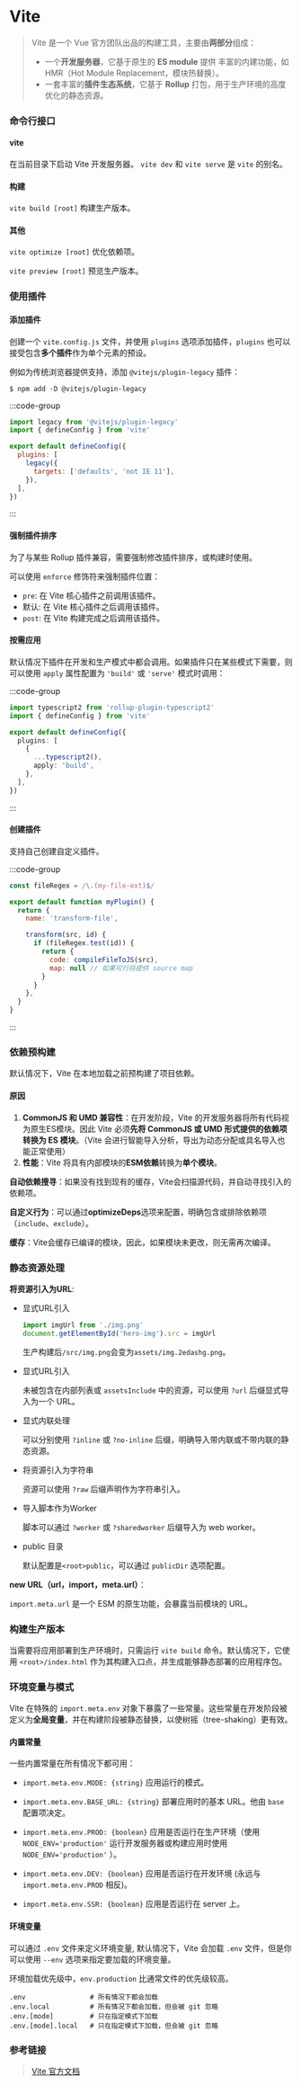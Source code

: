 # Vite

> Vite 是一个 Vue 官方团队出品的构建工具，主要由**两部分**组成：
> 
> * 一个**开发服务器**，它基于原生的 **ES module** 提供 丰富的内建功能，如 HMR（Hot Module Replacement，模块热替换）。
> * 一套丰富的**插件生态系统**，它基于 **Rollup** 打包，用于生产环境的高度优化的静态资源。


### 命令行接口

#### vite

在当前目录下启动 Vite 开发服务器。 `vite dev` 和 `vite serve` 是 `vite` 的别名。

#### 构建

`vite build [root]` 构建生产版本。

#### 其他

`vite optimize [root]` 优化依赖项。

`vite preview [root]` 预览生产版本。

### 使用插件

#### 添加插件

创建一个 `vite.config.js` 文件，并使用 `plugins` 选项添加插件，`plugins` 也可以接受包含**多个插件**作为单个元素的预设。

例如为传统浏览器提供支持，添加 `@vitejs/plugin-legacy` 插件：

```
$ npm add -D @vitejs/plugin-legacy
```

:::code-group
```js [vite.config.js]
import legacy from '@vitejs/plugin-legacy'
import { defineConfig } from 'vite'

export default defineConfig({
  plugins: [
    legacy({
      targets: ['defaults', 'not IE 11'],
    }),
  ],
})
```
:::

#### 强制插件排序

为了与某些 Rollup 插件兼容，需要强制修改插件排序，或构建时使用。

可以使用 `enforce` 修饰符来强制插件位置：

* `pre`: 在 Vite 核心插件之前调用该插件。
* 默认: 在 Vite 核心插件之后调用该插件。
* `post`: 在 Vite 构建完成之后调用该插件。

#### 按需应用

默认情况下插件在开发和生产模式中都会调用。如果插件只在某些模式下需要，则可以使用 `apply` 属性配置为 `'build'` 或 `'serve'` 模式时调用：

:::code-group
```ts [vite.config.js]
import typescript2 from 'rollup-plugin-typescript2'
import { defineConfig } from 'vite'

export default defineConfig({
  plugins: [
    {
      ...typescript2(),
      apply: 'build',
    },
  ],
})
```
:::

#### 创建插件

支持自己创建自定义插件。

:::code-group
```js [转自定义文件类型]
const fileRegex = /\.(my-file-ext)$/

export default function myPlugin() {
  return {
    name: 'transform-file',

    transform(src, id) {
      if (fileRegex.test(id)) {
        return {
          code: compileFileToJS(src),
          map: null // 如果可行将提供 source map
        }
      }
    },
  }
}
```
:::

### 依赖预构建

默认情况下，Vite 在本地加载之前预构建了项目依赖。

#### 原因

1. **CommonJS 和 UMD 兼容性**：在开发阶段，Vite 的开发服务器将所有代码视为原生ES模块。因此 Vite 必须**先将 CommonJS 或 UMD 形式提供的依赖项转换为 ES 模块**。（Vite 会进行智能导入分析，导出为动态分配或具名导入也能正常使用） 
2. **性能**：Vite 将具有内部模块的**ESM依赖**转换为**单个模块**。

**自动依赖搜寻**：如果没有找到现有的缓存，Vite会扫描源代码，并自动寻找引入的依赖项。

**自定义行为**：可以通过**optimizeDeps**选项来配置，明确包含或排除依赖项（`include`、`exclude`）。

**缓存**：Vite会缓存已编译的模块，因此，如果模块未更改，则无需再次编译。

### 静态资源处理

**将资源引入为URL**:

* 显式URL引入
  ```js
  import imgUrl from './img.png'
  document.getElementById('hero-img').src = imgUrl
  ```
  生产构建后`/src/img.png`会变为`assets/img.2edashg.png`。

* 显式URL引入
  
  未被包含在内部列表或 `assetsInclude` 中的资源，可以使用 `?url` 后缀显式导入为一个 URL。
  
* 显式内联处理
  
  可以分别使用 `?inline` 或 `?no-inline` 后缀，明确导入带内联或不带内联的静态资源。

* 将资源引入为字符串

  资源可以使用 `?raw` 后缀声明作为字符串引入。

* 导入脚本作为Worker

  脚本可以通过 `?worker` 或 `?sharedworker` 后缀导入为 web worker。

* public 目录

  默认配置是`<root>public`，可以通过 `publicDir` 选项配置。

**new URL（url，import，meta.url）**：

`import.meta.url` 是一个 ESM 的原生功能，会暴露当前模块的 URL。

### 构建生产版本

当需要将应用部署到生产环境时，只需运行 `vite build` 命令。默认情况下，它使用 `<root>/index.html` 作为其构建入口点，并生成能够静态部署的应用程序包。

### 环境变量与模式

Vite 在特殊的 `import.meta.env` 对象下暴露了一些常量。这些常量在开发阶段被定义为**全局变量**，并在构建阶段被静态替换，以使树摇（tree-shaking）更有效。

#### 内置常量

一些内置常量在所有情况下都可用：

* `import.meta.env.MODE: {string}` 应用运行的模式。

* `import.meta.env.BASE_URL: {string}` 部署应用时的基本 URL。他由 `base` 配置项决定。

* `import.meta.env.PROD: {boolean}` 应用是否运行在生产环境（使用 `NODE_ENV='production'` 运行开发服务器或构建应用时使用 `NODE_ENV='production'` ）。

* `import.meta.env.DEV: {boolean}` 应用是否运行在开发环境 (永远与 `import.meta.env.PROD` 相反)。

* `import.meta.env.SSR: {boolean}` 应用是否运行在 server 上。

#### 环境变量

可以通过 `.env` 文件来定义环境变量, 默认情况下，Vite 会加载 `.env` 文件，但是你可以使用 `--env` 选项来指定要加载的环境变量。

环境加载优先级中，`env.production` 比通常文件的优先级较高。

```text
.env                # 所有情况下都会加载
.env.local          # 所有情况下都会加载，但会被 git 忽略
.env.[mode]         # 只在指定模式下加载
.env.[mode].local   # 只在指定模式下加载，但会被 git 忽略
```


### 参考链接

> [Vite 官方文档](https://cn.vite.dev/)